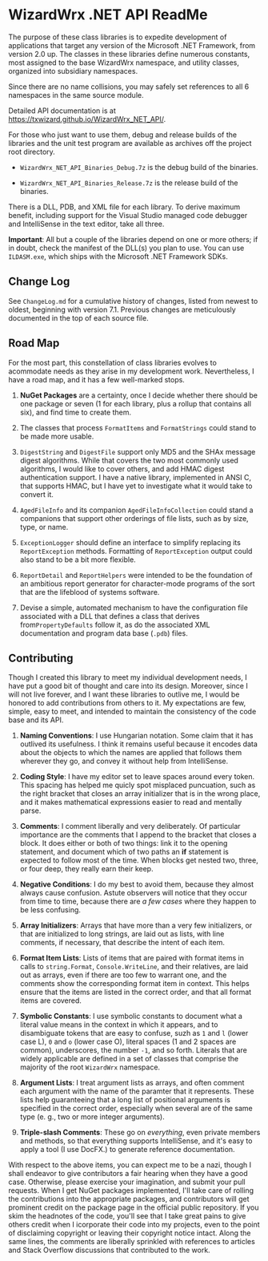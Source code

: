 # WizardWrx .NET API ReadMe

The purpose of these class libraries is to expedite development of applications
that target any version of the Microsoft .NET Framework, from version 2.0 up.
The classes in these libraries define numerous constants, most assigned to the
base WizardWrx namespace, and utility classes, organized into subsidiary
namespaces.

Since there are no name collisions, you may safely set references to all 6
namespaces in the same source module.

Detailed API documentation is at <https://txwizard.github.io/WizardWrx_NET_API/>.

For those who just want to use them, debug and release builds of the libraries
and the unit test program are available as archives off the project root
directory.

*	`WizardWrx_NET_API_Binaries_Debug.7z` is the debug build of the binaries.

*	`WizardWrx_NET_API_Binaries_Release.7z` is the release build of the binaries.

There is a DLL, PDB, and XML file for each library. To derive maximum benefit,
including support for the Visual Studio managed code debugger and IntelliSense
in the text editor, take all three.

__Important__: All but a couple of the libraries depend on one or more others;
if in doubt, check the manifest of the DLL(s) you plan to use. You can use
`ILDASM.exe`, which ships with the Microsoft .NET Framework SDKs.

## Change Log

See `ChangeLog.md` for a cumulative history of changes, listed from newest to
oldest, beginning with version 7.1. Previous changes are meticulously documented
in the top of each source file.

## Road Map

For the most part, this constellation of class libraries evolves to acommodate
needs as they arise in my development work. Nevertheless, I have a road map, and
it has a few well-marked stops.

1.	__NuGet Packages__ are a certainty, once I decide whether there should be
one package or seven (1 for each library, plus a rollup that contains all six),
and find time to create them.

2.	The classes that process `FormatItems` and `FormatStrings` could stand
to be made more usable.

3.	`DigestString` and `DigestFile` support only MD5 and the SHAx message
digest algorithms. While that covers the two most commonly used algorithms, I
would like to cover others, and add HMAC digest authentication support. I have a
native library, implemented in ANSI C, that supports HMAC, but I have yet to
investigate what it would take to convert it.

4.	`AgedFileInfo` and its companion `AgedFileInfoCollection` could stand a
companions that support other orderings of file lists, such as by size, type, or
name.

5.	`ExceptionLogger` should define an interface to simplify replacing its
`ReportException` methods. Formatting of `ReportException` output could also
stand to be a bit more flexible.

6.	`ReportDetail` and `ReportHelpers` were intended to be the foundation of
an ambitious report generator for character-mode programs of the sort that are
the lifeblood of systems software.

7.	Devise a simple, automated mechanism to have the configuration file
associated with a DLL that defines a class that derives from`PropertyDefaults`
follow it, as do the associated XML documentation and program data base (`.pdb`)
files.

## Contributing

Though I created this library to meet my individual development needs, I have
put a good bit of thought and care into its design. Moreover, since I will not
live forever, and I want these libraries to outlive me, I would be honored to
add contributions from others to it. My expectations are few, simple, easy to
meet, and intended to maintain the consistency of the code base and its API.

1.	__Naming Conventions__: I use Hungarian notation. Some claim that it has
outlived its usefulness. I think it remains useful because it encodes data
about the objects to which the names are applied that follows them wherever they
go, and convey it without help from IntelliSense.

2.	__Coding Style__: I have my editor set to leave spaces around every token.
This spacing has helped me quicly spot misplaced puncuation, such as the right
bracket that closes an array initializer that is in the wrong place, and it
makes mathematical expressions easier to read and mentally parse.

3.	__Comments__: I comment liberally and very deliberately. Of particular
importance are the comments that I append to the bracket that closes a block. It
does either or both of two things: link it to the opening statement, and
document which of two paths an __if__ statement is expected to follow most of
the time. When blocks get nested two, three, or four deep, they really earn
their keep.

4.	__Negative Conditions__: I do my best to avoid them, because they almost
always cause confusion. Astute observers will notice that they occur from time
to time, because there are _a few cases_ where they happen to be less confusing.

5.	__Array Initializers__: Arrays that have more than a very few initializers,
or that are initialized to long strings, are laid out as lists, with line
comments, if necessary, that describe the intent of each item.

6.	__Format Item Lists__: Lists of items that are paired with format items in
calls to `string.Format`, `Console.WriteLine`, and their relatives, are laid out
as arrays, even if there are too few to warrant one, and the comments show the
corresponding format item in context. This helps ensure that the items are
listed in the correct order, and that all format items are covered.

7.	__Symbolic Constants__: I use symbolic constants to document what a literal
value means in the context in which it appears, and to disambiguate tokens that
are easy to confuse, suzh as `1` and `l` (lower case L), `0` and `o` (lower case O),
literal spaces (1 and 2 spaces are common), underscores, the number `-1`, and so
forth. Literals that are widely applicable are defined in a set of classes that
comprise the majority of the root `WizardWrx` namespace.

8.	__Argument Lists__: I treat argument lists as arrays, and often comment each
argument with the name of the paramter that it represents. These lists help
guaranteeing that a long list of positional arguments is specified in the
correct order, especially when several are of the same type (e. g., two or more
integer arguments).

9.	__Triple-slash Comments__: These go on _everything_, even private members and
methods, so that everything supports IntelliSense, and it's easy to apply a tool
(I use DocFX.) to generate reference documentation.

With respect to the above items, you can expect me to be a nazi, though I shall
endeavor to give contributors a fair hearing when they have a good case.
Otherwise, please exercise your imagination, and submit your pull requests. When
I get NuGet packages implemented, I'll take care of rolling the contributions
into the appropriate packages, and contributors will get prominent credit on the
package page in the official public repository. If you skim the headnotes of the
code, you'll see that I take great pains to give others credit when I icorporate
their code into my projects, even to the point of disclaiming copyright or
leaving their copyright notice intact. Along the same lines, the comments are
liberally sprinkled with references to articles and Stack Overflow discussions
that contributed to the work.